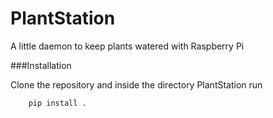 PlantStation
============
A little daemon to keep plants watered with Raspberry Pi

###Installation

Clone the repository and inside the directory PlantStation run
```
    pip install .
```